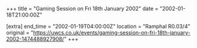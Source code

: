 +++
title = "Gaming Session on Fri 18th January 2002"
date = "2002-01-18T21:00:00Z"

[extra]
end_time = "2002-01-19T04:00:00Z"
location = "Ramphal R0.03/4"
original = "https://uwcs.co.uk/events/gaming-session-on-fri-18th-january-2002-1474488927908/"
+++



